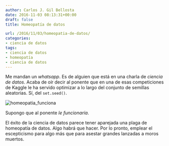 ```yaml
---
author: Carlos J. Gil Bellosta
date: 2016-11-03 08:13:31+00:00
draft: false
title: Homeopatía de datos

url: /2016/11/03/homeopatia-de-datos/
categories:
- ciencia de datos
tags:
- ciencia de datos
- homeopatía
- ciencia de datos
---
```


Me mandan un _whatsapp_. Es de alguien que está en una charla de _ciencia de datos_. Acaba de oír decir al ponente que en una de esas competiciones de Kaggle le ha servido optimizar a lo largo del conjunto de semillas aleatorias. Sí, del `set.seed()`.

![homeopatia_funciona](/wp-uploads/2016/11/homeopatia_funciona.jpg)


Supongo que al ponente _le funcionaría_.

El éxito de la ciencia de datos parece tener aparejada una plaga de homeopatía de datos. Algo habrá que hacer. Por lo pronto, emplear el escepticismo para algo más que para asestar grandes lanzadas a moros muertos.
